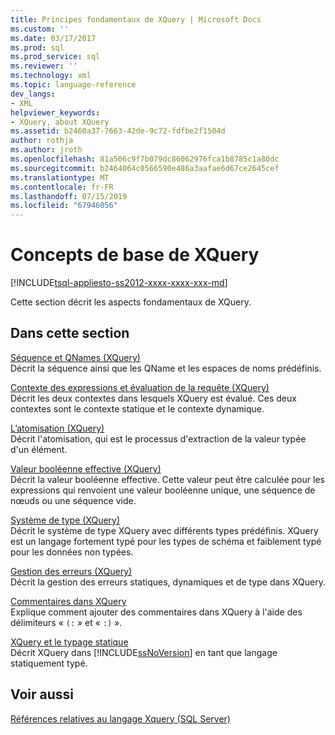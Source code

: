 ```yaml
---
title: Principes fondamentaux de XQuery | Microsoft Docs
ms.custom: ''
ms.date: 03/17/2017
ms.prod: sql
ms.prod_service: sql
ms.reviewer: ''
ms.technology: xml
ms.topic: language-reference
dev_langs:
- XML
helpviewer_keywords:
- XQuery, about XQuery
ms.assetid: b2460a37-7663-42de-9c72-fdfbe2f1504d
author: rothja
ms.author: jroth
ms.openlocfilehash: 81a506c9f7b079dc86062976fca1b8785c1a80dc
ms.sourcegitcommit: b2464064c0566590e486a3aafae6d67ce2645cef
ms.translationtype: MT
ms.contentlocale: fr-FR
ms.lasthandoff: 07/15/2019
ms.locfileid: "67946056"
---
```

# <a name="xquery-basics"></a>Concepts de base de XQuery
[!INCLUDE[tsql-appliesto-ss2012-xxxx-xxxx-xxx-md](../includes/tsql-appliesto-ss2012-xxxx-xxxx-xxx-md.md)]

  Cette section décrit les aspects fondamentaux de XQuery.  
  
## <a name="in-this-section"></a>Dans cette section  
 [Séquence et QNames &#40;XQuery&#41;](../xquery/sequence-and-qnames-xquery.md)  
 Décrit la séquence ainsi que les QName et les espaces de noms prédéfinis.  
  
 [Contexte des expressions et évaluation de la requête &#40;XQuery&#41;](../xquery/expression-context-and-query-evaluation-xquery.md)  
 Décrit les deux contextes dans lesquels XQuery est évalué. Ces deux contextes sont le contexte statique et le contexte dynamique.  
  
 [L’atomisation &#40;XQuery&#41;](../xquery/atomization-xquery.md)  
 Décrit l'atomisation, qui est le processus d'extraction de la valeur typée d'un élément.  
  
 [Valeur booléenne effective &#40;XQuery&#41;](../xquery/effective-boolean-value-xquery.md)  
 Décrit la valeur booléenne effective. Cette valeur peut être calculée pour les expressions qui renvoient une valeur booléenne unique, une séquence de nœuds ou une séquence vide.  
  
 [Système de type &#40;XQuery&#41;](../xquery/type-system-xquery.md)  
 Décrit le système de type XQuery avec différents types prédéfinis. XQuery est un langage fortement typé pour les types de schéma et faiblement typé pour les données non typées.  
  
 [Gestion des erreurs &#40;XQuery&#41;](../xquery/error-handling-xquery.md)  
 Décrit la gestion des erreurs statiques, dynamiques et de type dans XQuery.  
  
 [Commentaires dans XQuery](../xquery/comments-in-xquery.md)  
 Explique comment ajouter des commentaires dans XQuery à l'aide des délimiteurs « `(:` » et « `:)` ».  
  
 [XQuery et le typage statique](../xquery/xquery-and-static-typing.md)  
 Décrit XQuery dans [!INCLUDE[ssNoVersion](../includes/ssnoversion-md.md)] en tant que langage statiquement typé.  
  
## <a name="see-also"></a>Voir aussi  
 [Références relatives au langage Xquery &#40;SQL Server&#41;](../xquery/xquery-language-reference-sql-server.md)  
  
  
